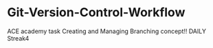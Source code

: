 # Git-Version-Control-Workflow
ACE academy task
Creating and Managing 
Branching concept!!
DAILY Streak4
